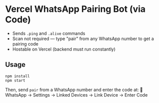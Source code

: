 
# Vercel WhatsApp Pairing Bot (via Code)

- Sends `.ping` and `.alive` commands
- Scan not required — type "pair" from any WhatsApp number to get a pairing code
- Hostable on Vercel (backend must run constantly)

## Usage

```
npm install
npm start
```

Then, send `pair` from a WhatsApp number and enter the code at:
📱 WhatsApp → Settings → Linked Devices → Link Device → Enter Code
